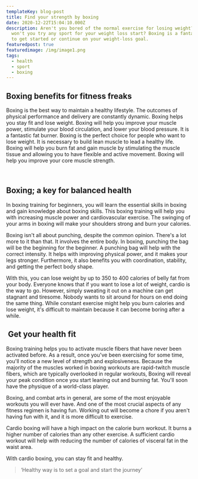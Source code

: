 ```yaml
---
templateKey: blog-post
title: Find your strength by boxing
date: 2020-12-22T15:04:10.000Z
description: Aren't you bored of the normal exercise for losing weight? So why
  won't you try any sport for your weight loss start? Boxing is a fantastic way
  to get started or continue on your weight-loss goal.
featuredpost: true
featuredimage: /img/image1.png
tags:
  - health
  - sport
  - boxing
---
```

## Boxing benefits for fitness freaks

Boxing is the best way to maintain a healthy lifestyle. The outcomes of physical performance and delivery are constantly dynamic. Boxing helps you stay fit and lose weight. Boxing will help you improve your muscle power, stimulate your blood circulation, and lower your blood pressure. It is a fantastic fat burner. Boxing is the perfect choice for people who want to lose weight. It is necessary to build lean muscle to lead a healthy life. Boxing will help you burn fat and gain muscle by stimulating the muscle tissue and allowing you to have flexible and active movement. Boxing will help you improve your core muscle strength.

 

## Boxing; a key for balanced health

In boxing training for beginners, you will learn the essential skills in boxing and gain knowledge about boxing skills. This boxing training will help you with increasing muscle power and cardiovascular exercise. The swinging of your arms in boxing will make your shoulders strong and burn your calories.

Boxing isn't all about punching, despite the common opinion. There's a lot more to it than that. It involves the entire body. In boxing, punching the bag will be the beginning for the beginner. A punching bag will help with the correct intensity. It helps with improving physical power, and it makes your legs stronger. Furthermore, it also benefits you with coordination, stability, and getting the perfect body shape.

With this, you can lose weight by up to 350 to 400 calories of belly fat from your body. Everyone knows that if you want to lose a lot of weight, cardio is the way to go. However, simply sweating it out on a machine can get stagnant and tiresome. Nobody wants to sit around for hours on end doing the same thing. While constant exercise might help you burn calories and lose weight, it's difficult to maintain because it can become boring after a while.

##  Get your health fit

Boxing training helps you to activate muscle fibers that have never been activated before. As a result, once you've been exercising for some time, you'll notice a new level of strength and explosiveness. Because the majority of the muscles worked in boxing workouts are rapid-twitch muscle fibers, which are typically overlooked in regular workouts, Boxing will reveal your peak condition once you start leaning out and burning fat. You'll soon have the physique of a world-class player.

Boxing, and combat arts in general, are some of the most enjoyable workouts you will ever have. And one of the most crucial aspects of any fitness regimen is having fun. Working out will become a chore if you aren't having fun with it, and it is more difficult to exercise.

Cardio boxing will have a high impact on the calorie burn workout. It burns a higher number of calories than any other exercise. A sufficient cardio workout will help with reducing the number of calories of visceral fat in the waist area. 

With cardio boxing, you can stay fit and healthy.



> ‘Healthy way is to set a goal and start the journey’